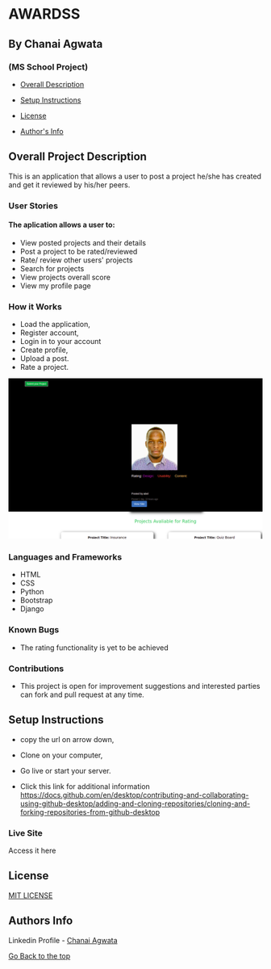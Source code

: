 # AWARDSS
## By Chanai Agwata
### (MS School Project)

* [Overall Description](https://github.com/chanaiagwata/project-Rating/tree/master#overall-project-description)

* [Setup Instructions](https://github.com/chanaiagwata/project-Rating#setup-instructions)

* [License](https://github.com/chanaiagwata/project-Rating#license)

* [Author's Info](https://github.com/chanaiagwata/project-Rating#authors-info)

## Overall Project Description
<p>This is an application that allows a user to post a project he/she has created and get it reviewed by his/her peers.</p>

### User Stories
#### The aplication allows a user to:
* View posted projects and their details
* Post a project to be rated/reviewed
* Rate/ review other users' projects
* Search for projects 
* View projects overall score
* View my profile page

### How it Works
* Load the application,
* Register account,
* Login in to your account
* Create profile,
* Upload a post.
* Rate a project.

![screenshot](https://raw.githubusercontent.com/chanaiagwata/MediaFiles/master/Media/awards.png)
### Languages and Frameworks
* HTML
* CSS
* Python
* Bootstrap
* Django
### Known Bugs
* The rating functionality is yet to be achieved
### Contributions
* This project is open for improvement suggestions and interested parties can fork and pull request at any time.

## Setup Instructions
* copy the url on arrow down,
* Clone on your computer,
* Go live or start your server.

* Click this link for additional information https://docs.github.com/en/desktop/contributing-and-collaborating-using-github-desktop/adding-and-cloning-repositories/cloning-and-forking-repositories-from-github-desktop

### Live Site
Access it here  


## License
[MIT LICENSE](LICENSE)


## Authors Info

Linkedin Profile - [Chanai Agwata](https://www.linkedin.com/in/chanai-agwata-90a345146/)

[Go Back to the top](#portfolio)
